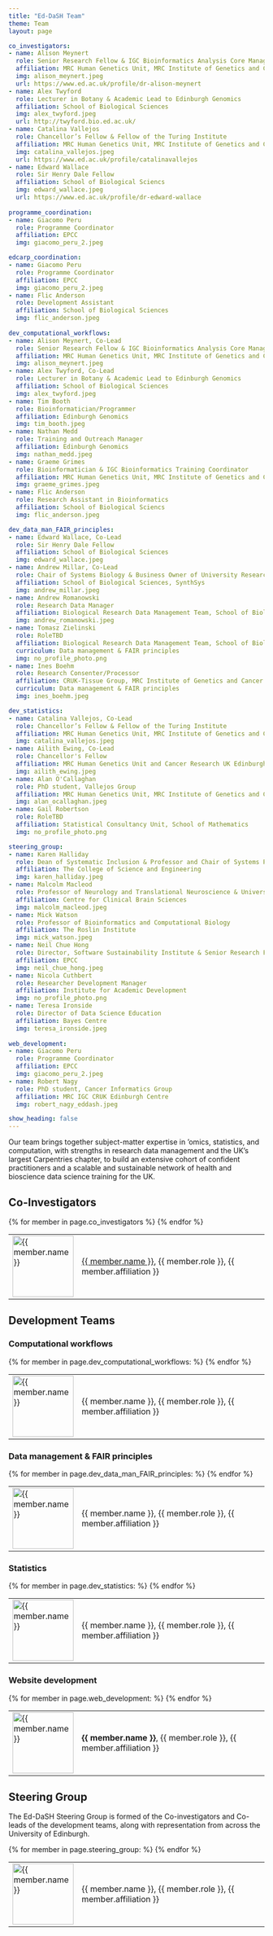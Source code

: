 ```yaml
---
title: "Ed-DaSH Team"
theme: Team
layout: page

co_investigators:
- name: Alison Meynert 
  role: Senior Research Fellow & IGC Bioinformatics Analysis Core Manager 
  affiliation: MRC Human Genetics Unit, MRC Institute of Genetics and Cancer
  img: alison_meynert.jpeg
  url: https://www.ed.ac.uk/profile/dr-alison-meynert
- name: Alex Twyford 
  role: Lecturer in Botany & Academic Lead to Edinburgh Genomics
  affiliation: School of Biological Sciences
  img: alex_twyford.jpeg
  url: http://twyford.bio.ed.ac.uk/
- name: Catalina Vallejos
  role: Chancellor’s Fellow & Fellow of the Turing Institute
  affiliation: MRC Human Genetics Unit, MRC Institute of Genetics and Cancer
  img: catalina_vallejos.jpeg
  url: https://www.ed.ac.uk/profile/catalinavallejos
- name: Edward Wallace
  role: Sir Henry Dale Fellow 
  affiliation: School of Biological Sciencs
  img: edward_wallace.jpeg
  url: https://www.ed.ac.uk/profile/dr-edward-wallace
  
programme_coordination:
- name: Giacomo Peru 
  role: Programme Coordinator
  affiliation: EPCC
  img: giacomo_peru_2.jpeg

edcarp_coordination:
- name: Giacomo Peru 
  role: Programme Coordinator
  affiliation: EPCC
  img: giacomo_peru_2.jpeg
- name: Flic Anderson
  role: Development Assistant 
  affiliation: School of Biological Sciences
  img: flic_anderson.jpeg
  
dev_computational_workflows:
- name: Alison Meynert, Co-Lead
  role: Senior Research Fellow & IGC Bioinformatics Analysis Core Manager 
  affiliation: MRC Human Genetics Unit, MRC Institute of Genetics and Cancer
  img: alison_meynert.jpeg
- name: Alex Twyford, Co-Lead
  role: Lecturer in Botany & Academic Lead to Edinburgh Genomics
  affiliation: School of Biological Sciences
  img: alex_twyford.jpeg
- name: Tim Booth
  role: Bioinformatician/Programmer
  affiliation: Edinburgh Genomics
  img: tim_booth.jpeg
- name: Nathan Medd
  role: Training and Outreach Manager
  affiliation: Edinburgh Genomics
  img: nathan_medd.jpeg
- name: Graeme Grimes
  role: Bioinformatician & IGC Bioinformatics Training Coordinator
  affiliation: MRC Human Genetics Unit, MRC Institute of Genetics and Cancer
  img: graeme_grimes.jpeg
- name: Flic Anderson
  role: Research Assistant in Bioinformatics
  affiliation: School of Biological Sciencs
  img: flic_anderson.jpeg

dev_data_man_FAIR_principles:
- name: Edward Wallace, Co-Lead
  role: Sir Henry Dale Fellow
  affiliation: School of Biological Sciences
  img: edward_wallace.jpeg
- name: Andrew Millar, Co-Lead
  role: Chair of Systems Biology & Business Owner of University Research Data Service
  affiliation: School of Biological Sciences, SynthSys
  img: andrew_millar.jpeg
- name: Andrew Romanowski
  role: Research Data Manager
  affiliation: Biological Research Data Management Team, School of Biological Sciences
  img: andrew_romanowski.jpeg
- name: Tomasz Zielinski
  role: RoleTBD
  affiliation: Biological Research Data Management Team, School of Biological Sciences
  curriculum: Data management & FAIR principles
  img: no_profile_photo.png
- name: Ines Boehm
  role: Research Consenter/Processor
  affiliation: CRUK-Tissue Group, MRC Institute of Genetics and Cancer and Royal Infirmary Edinburgh
  curriculum: Data management & FAIR principles
  img: ines_boehm.jpeg

dev_statistics:
- name: Catalina Vallejos, Co-Lead
  role: Chancellor’s Fellow & Fellow of the Turing Institute
  affiliation: MRC Human Genetics Unit, MRC Institute of Genetics and Cancer
  img: catalina_vallejos.jpeg
- name: Ailith Ewing, Co-Lead
  role: Chancellor's Fellow
  affiliation: MRC Human Genetics Unit and Cancer Research UK Edinburgh Centre, MRC Institute of Genetics and Cancer
  img: ailith_ewing.jpeg
- name: Alan O'Callaghan
  role: PhD student, Vallejos Group
  affiliation: MRC Human Genetics Unit, MRC Institute of Genetics and Cancer
  img: alan_ocallaghan.jpeg
- name: Gail Robertson
  role: RoleTBD
  affiliation: Statistical Consultancy Unit, School of Mathematics
  img: no_profile_photo.png

steering_group:
- name: Karen Halliday
  role: Dean of Systematic Inclusion & Professor and Chair of Systems Physiology
  affiliation: The College of Science and Engineering
  img: karen_halliday.jpeg
- name: Malcolm Macleod
  role: Professor of Neurology and Translational Neuroscience & University of Edinburgh Academic Lead for Research Improvement and Research Integrity
  affiliation: Centre for Clinical Brain Sciences
  img: malcolm_macleod.jpeg
- name: Mick Watson
  role: Professor of Bioinformatics and Computational Biology
  affiliation: The Roslin Institute
  img: mick_watson.jpeg
- name: Neil Chue Hong
  role: Director, Software Sustainability Institute & Senior Research Fellow
  affiliation: EPCC
  img: neil_chue_hong.jpeg
- name: Nicola Cuthbert
  role: Researcher Development Manager
  affiliation: Institute for Academic Development
  img: no_profile_photo.png
- name: Teresa Ironside
  role: Director of Data Science Education
  affiliation: Bayes Centre
  img: teresa_ironside.jpeg
  
web_development:
- name: Giacomo Peru 
  role: Programme Coordinator
  affiliation: EPCC
  img: giacomo_peru_2.jpeg
- name: Robert Nagy
  role: PhD student, Cancer Informatics Group
  affiliation: MRC IGC CRUK Edinburgh Centre
  img: robert_nagy_eddash.jpeg

show_heading: false  
---  
```


Our team brings together subject-matter expertise in ’omics, statistics, and computation, with strengths in research data management and the UK’s largest Carpentries chapter, to build an extensive cohort of confident practitioners and a scalable and sustainable network of health and bioscience data science training for the UK.

## Co-Investigators

<table class="center-cell-item">
    {% for member in page.co_investigators %}
    <tr>
      <td><img src="images/profiles/{{ member.img }}" width=120 alt="{{ member.name }}"></td>
      <td><a href="{{ member.url }}" alt="{{ member.name }}">{{ member.name }}</a>, {{ member.role }}, {{ member.affiliation }}</td>
    </tr>
    {% endfor %}
</table>

## Development Teams

### Computational workflows

<table class="center-cell-item">
    {% for member in page.dev_computational_workflows: %}
    <tr> 
      <td><img src="images/profiles/{{ member.img }}" width=120 alt="{{ member.name }}"></td>
      <td>{{ member.name }}, {{ member.role }}, {{ member.affiliation }}</td>
    </tr>
    {% endfor %}
 </table>
 
### Data management & FAIR principles

<table class="center-cell-item">
    {% for member in page.dev_data_man_FAIR_principles: %}
    <tr> 
      <td><img src="images/profiles/{{ member.img }}" width=120 alt="{{ member.name }}"></td>
      <td>{{ member.name }}, {{ member.role }}, {{ member.affiliation }}</td>
    </tr>
    {% endfor %}
 </table>
 
### Statistics

<table class="center-cell-item">
    {% for member in page.dev_statistics: %}
    <tr> 
      <td><img src="images/profiles/{{ member.img }}" width=120 alt="{{ member.name }}"></td>
      <td>{{ member.name }}, {{ member.role }}, {{ member.affiliation }}</td>
    </tr>
    {% endfor %}
 </table>

### Website development

<table class="center-cell-item">
    {% for member in page.web_development: %}
    <tr> 
      <td><img src="images/profiles/{{ member.img }}" width=120 alt="{{ member.name }}"></td>
      <td><b>{{ member.name }}</b>, {{ member.role }}, {{ member.affiliation }}</td>
    </tr>
    {% endfor %}
 </table>
 

## Steering Group

The Ed-DaSH Steering Group is formed of the Co-investigators and Co-leads of the development teams, along with representation from across the University of Edinburgh.

<table class="center-cell-item">
    {% for member in page.steering_group: %}
    <tr> 
      <td><img src="images/profiles/{{ member.img }}" width=120 alt="{{ member.name }}"></td>
      <td>{{ member.name }}, {{ member.role }}, {{ member.affiliation }}</td>
    </tr>
    {% endfor %}
 </table>
